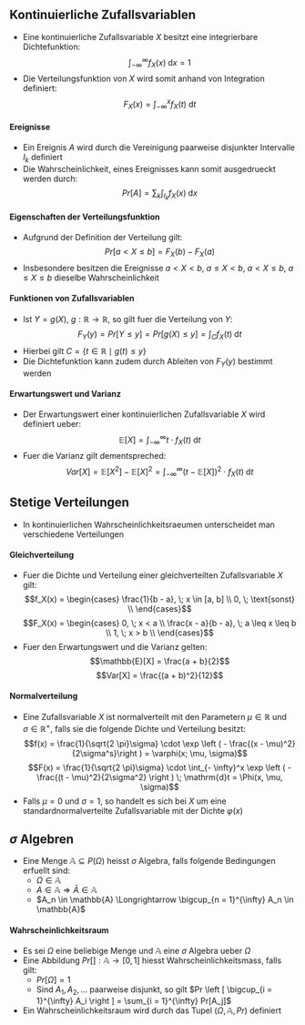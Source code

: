 ## Kontinuierliche Zufallsvariablen
- Eine kontinuierliche Zufallsvariable $X$ besitzt eine integrierbare Dichtefunktion:
$$\int_{- \infty}^{\infty} f_X(x) \; \mathrm{d} x = 1$$
- Die Verteilungsfunktion von $X$ wird somit anhand von Integration definiert:
$$F_X(x) = \int_{- \infty}^x f_X(t) \; \mathrm{d} t$$
#### Ereignisse
- Ein Ereignis $A$ wird durch die Vereinigung paarweise disjunkter Intervalle $I_k$ definiert
- Die Wahrscheinlichkeit, eines Ereignisses kann somit ausgedrueckt werden durch: 
$$Pr[A] = \sum_{k} \int_{I_k} f_X(x) \; \mathrm{d}x$$
#### Eigenschaften der Verteilungsfunktion
- Aufgrund der Definition der Verteilung gilt:
$$Pr[a < X \leq b] = F_X(b) - F_X(a)$$
- Insbesondere besitzen die Ereignisse $a < X < b$, $a \leq X < b$, $a < X \leq b$, $a \leq X \leq b$ dieselbe Wahrscheinlichkeit
#### Funktionen von Zufallsvariablen
- Ist $Y = g(X)$, $g: \mathbb{R} \to \mathbb{R}$, so gilt fuer die Verteilung von $Y$:
$$F_Y(y) = Pr[Y \leq y] = Pr[g(X) \leq y] = \int_C f_X(t) \; \mathrm{d}t$$
- Hierbei gilt $C = \{t \in \mathbb{R} \mid g(t) \leq y\}$ 
- Die Dichtefunktion kann zudem durch Ableiten von $F_Y(y)$ bestimmt werden
#### Erwartungswert und Varianz
- Der Erwartungswert einer kontinuierlichen Zufallsvariable $X$ wird definiert ueber: 
$$\mathbb{E}[X] = \int_{- \infty}^{\infty} t \cdot f_X(t) \; \mathrm{d}t$$
- Fuer die Varianz gilt dementspreched:
$$Var[X] = \mathbb{E}[X^2] - \mathbb{E}[X]^2 = \int_{- \infty}^{\infty} (t - \mathbb{E}[X])^2 \cdot f_X(t) \; \mathrm{d}t$$
## Stetige Verteilungen
- In kontinuierlichen Wahrscheinlichkeitsraeumen unterscheidet man verschiedene Verteilungen
#### Gleichverteilung
- Fuer die Dichte und Verteilung einer gleichverteilten Zufallsvariable $X$ gilt:
$$f_X(x) = \begin{cases}
\frac{1}{b - a}, \; x \in [a, b] \\
0, \; \text{sonst} \\
\end{cases}$$
$$F_X(x) = \begin{cases}
0, \; x < a \\
\frac{x - a}{b - a}, \; a \leq x \leq b \\
1, \; x > b \\
\end{cases}$$
- Fuer den Erwartungswert und die Varianz gelten:
$$\mathbb{E}[X] = \frac{a + b}{2}$$
$$Var[X] = \frac{(a + b)^2}{12}$$
#### Normalverteilung
- Eine Zufallsvariable $X$ ist normalverteilt mit den Parametern $\mu \in \mathbb{R}$ und $\sigma \in \mathbb{R}^+$, falls sie die folgende Dichte und Verteilung besitzt:
$$f(x) = \frac{1}{\sqrt{2 \pi}\sigma} \cdot \exp \left ( - \frac{(x - \mu)^2}{2\sigma^s}\right ) = \varphi(x; \mu, \sigma)$$
$$F(x) = \frac{1}{\sqrt{2 \pi}\sigma} \cdot \int_{- \infty}^x \exp \left ( - \frac{(t - \mu)^2}{2\sigma^2} \right ) \; \mathrm{d}t = \Phi(x, \mu, \sigma)$$
- Falls $\mu = 0$ und $\sigma = 1$, so handelt es sich bei $X$ um eine standardnormalverteilte Zufallsvariable mit der Dichte $\varphi(x)$
## $\sigma$ Algebren
- Eine Menge $\mathbb{A} \subseteq P(\Omega)$ heisst $\sigma$ Algebra, falls folgende Bedingungen erfuellt sind: 
	- $\Omega \in \mathbb{A}$
	- $A \in \mathbb{A} \Longrightarrow \bar{A} \in \mathbb{A}$
	- $A_n \in \mathbb{A} \Longrightarrow \bigcup_{n = 1}^{\infty} A_n \in \mathbb{A}$
#### Wahrscheinlichkeitsraum
- Es sei $\Omega$ eine beliebige Menge und $\mathbb{A}$ eine $\sigma$ Algebra ueber $\Omega$
- Eine Abbildung $Pr[]: \mathbb{A} \to [0, 1]$ hiesst Wahrscheinlichkeitsmass, falls gilt:
	- $Pr[\Omega] = 1$
	- Sind $A_1, A_2, ...$ paarweise disjunkt, so gilt $Pr \left [ \bigcup_{i = 1}^{\infty} A_i \right ] = \sum_{i = 1}^{\infty} Pr[A_j]$
- Ein Wahrscheinlichkeitsraum wird durch das Tupel $(\Omega, \mathbb{A}, Pr)$ definiert